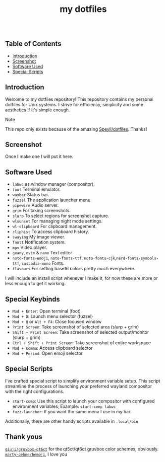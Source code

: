 <div align=center>

  <h1>my dotfiles</h1>

</div>

<br><br>

## Table of Contents
- [Introduction](#introduction)
- [Screenshot](#screenshot)
- [Software Used](#software-used)
- [Special Scripts](#special-scripts)

## Introduction

Welcome to my dotfiles repository! This repository contains my personal dotfiles for Unix systems. I strive for efficiency, simplicity and some aesthetics if it's simple enough.

> [!NOTE]  
> This repo only exists because of the amazing [Speyll/dotfiles](https://github.com/Speyll/dotfiles). Thanks!

## Screenshot

Once I make one I will put it here.

## Software Used

  - `labwc` as window manager (compositor).
  - `foot` Terminal emulator.
  - `waybar` Status bar.
  - `fuzzel` The application launcher menu.
  - `pipewire` Audio server.
  - `grim` For taking screenshots.
  - `slurp` To select regions for screenshot capture.
  - `wlsunset` For managing night mode settings.
  - `wl-clipboard` For clipboard management.
  - `cliphist` To access clipboard history.
  - `swayimg` My image viewer.
  - `fnott` Notification system.
  - `mpv` Video player.
  - `geany`, `nvim` & `nano` Text editor
  - `noto-fonts-emoji`, `noto-fonts-ttf`, `noto-fonts-cjk`,`nerd-fonts-symbols-ttf`, `cascadia-mono` Fonts.
  - `flavours` For setting base16 colors pretty much everywhere.

I will include an install script whenever I make it, for now these are more or less enough to get it working.

## Special Keybinds

- `Mod + Enter`: Open terminal (foot)
- `Mod + D`: Launch menu selector (fuzzel)
- `Mod + Q` or `Alt + F4`: Close focused window
- `Print Screen`: Take screenshot of selected area (slurp + grim)
- `Shift + Print Screen`: Take screenshot of selected output/monitor (slurp + grim)
- `Ctrl + Shift + Print Screen`: Take screenshot of entire workspace
- `Mod + Comma`: Access clipboard selector
- `Mod + Period`: Open emoji selector

## Special Scripts

I've crafted special script to simplify environment variable setup. This script streamline the process of launching your preferred wayland compositor with the right configurations.

- `start-comp`: Use this script to launch your compositor with configured environment variables, Example: `start-comp labwc`
- `fuzz-launcher`: If you want the same menu I use in my bar.

Additionally, there are other handy scripts available in `.local/bin`

## Thank yous

[`giuji/gruvbox-qt6ct`](https://github.com/giuji/gruvbox-qt6ct) for the qt5ct/qt6ct gruvbox color schemes, obviously.
[`marty-oehme/bemoji`](https://github.com/marty-oehme/bemoji), I love you

